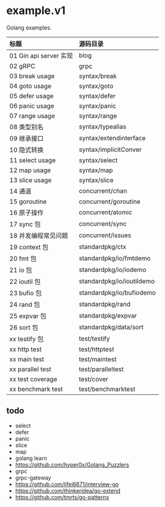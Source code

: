 # example.v1
Golang examples.


| 标题 | 源码目录  |
| :------ | :------ |
| 01 Gin api server 实现 | blog  |
| 02 gRPC | grpc  |
| 03 break usage | syntax/break  |
| 04 goto usage | syntax/goto  |
| 05 defer usage |  syntax/defer |
| 06 panic usage | syntax/panic  |
| 07 range usage | syntax/range  |
| 08 类型别名 | syntax/typealias  |
| 09 继承接口 | syntax/extendinterface  |
| 10 隐式转换 | syntax/implicitConver |
| 11 select usage | syntax/select |
| 12 map usage | syntax/map |
| 13 slice usage | syntax/slice |
| 14 通道 | concurrent/chan |
| 15 goroutine | concurrent/goroutine |
| 16 原子操作 | concurrent/atomic |
| 17 sync 包 | concurrent/sync |
| 18 并发编程常见问题 | concurrent/issues |
| 19 context 包 | standardpkg/ctx |
| 20 fmt 包 | standardpkg/io/fmtdemo |
| 21 io 包 | standardpkg/io/iodemo |
| 22 ioutil 包 | standardpkg/io/ioutildemo |
| 23 bufio 包 | standardpkg/io/bufiodemo |
| 24 rand 包 | standardpkg/rand |
| 25 expvar 包 | standardpkg/expvar |
| 26 sort 包 | standardpkg/data/sort |
| xx testify 包 | test/testify |
| xx http test | test/httptest |
| xx main test | test/maintest |
| xx parallel test | test/paralleltest |
| xx test coverage | test/cover |
| xx benchmark test | test/benchmarktest |

## todo

- select
- defer
- panic
- slice
- map
- golang learn
- https://github.com/hyper0x/Golang_Puzzlers
- grpc
- grpc-gateway
- https://github.com/lifei6671/interview-go
- https://github.com/thinkeridea/go-extend
- https://github.com/tmrts/go-patterns
